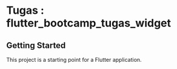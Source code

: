 # Tugas : flutter_bootcamp_tugas_widget

## Getting Started

This project is a starting point for a Flutter application.